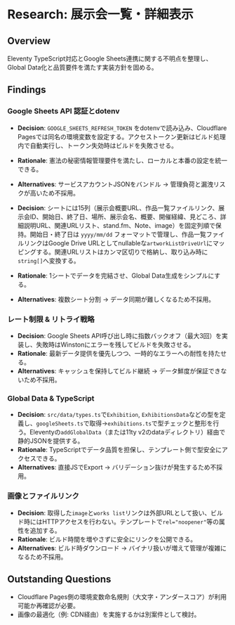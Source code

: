 # Research: 展示会一覧・詳細表示

## Overview
Eleventy TypeScript対応とGoogle Sheets連携に関する不明点を整理し、Global Data化と品質要件を満たす実装方針を固める。

## Findings
### Google Sheets API 認証とdotenv
- **Decision**: `GOOGLE_SHEETS_REFRESH_TOKEN` をdotenvで読み込み、Cloudflare Pagesでは同名の環境変数を設定する。アクセストークン更新はビルド処理内で自動実行し、トークン失効時はビルドを失敗させる。
- **Rationale**: 憲法の秘密情報管理要件を満たし、ローカルと本番の設定を統一できる。
- **Alternatives**: サービスアカウントJSONをバンドル → 管理負荷と漏洩リスクが高いため不採用。

- **Decision**: シートには15列（展示会概要URL、作品一覧ファイルリンク、展示会ID、開始日、終了日、場所、展示会名、概要、開催経緯、見どころ、詳細説明URL、関連URLリスト、stand.fm、Note、image）を固定列順で保持。開始日・終了日は `yyyy/mm/dd` フォーマットで管理し、作品一覧ファイルリンクはGoogle Drive URLとしてnullableな`artworkListDriveUrl`にマッピングする。関連URLリストはカンマ区切りで格納し、取り込み時に`string[]`へ変換する。
- **Rationale**: 1シートでデータを完結させ、Global Data生成をシンプルにする。
- **Alternatives**: 複数シート分割 → データ同期が難しくなるため不採用。

### レート制限 & リトライ戦略
- **Decision**: Google Sheets API呼び出し時に指数バックオフ（最大3回）を実装し、失敗時はWinstonにエラーを残してビルドを失敗させる。
- **Rationale**: 最新データ提供を優先しつつ、一時的なエラーへの耐性を持たせる。
- **Alternatives**: キャッシュを保持してビルド継続 → データ鮮度が保証できないため不採用。

### Global Data & TypeScript
- **Decision**: `src/data/types.ts`で`Exhibition`, `ExhibitionsData`などの型を定義し、`googleSheets.ts`で取得→`exhibitions.ts`で型チェックと整形を行う。Eleventyの`addGlobalData`（または11ty v2のdataディレクトリ）経由で静的JSONを提供する。
- **Rationale**: TypeScriptでデータ品質を担保し、テンプレート側で型安全にアクセスできる。
- **Alternatives**: 直接JSでExport → バリデーション抜けが発生するため不採用。

### 画像とファイルリンク
- **Decision**: 取得した`image`と`works list`リンクは外部URLとして扱い、ビルド時にはHTTPアクセスを行わない。テンプレートで`rel="noopener"`等の属性を追加する。
- **Rationale**: ビルド時間を増やさずに安全にリンクを公開できる。
- **Alternatives**: ビルド時ダウンロード → バイナリ扱いが増えて管理が複雑になるため不採用。

## Outstanding Questions
- Cloudflare Pages側の環境変数命名規則（大文字・アンダースコア）が利用可能か再確認が必要。
- 画像の最適化（例: CDN経由）を実施するかは別案件として検討。
